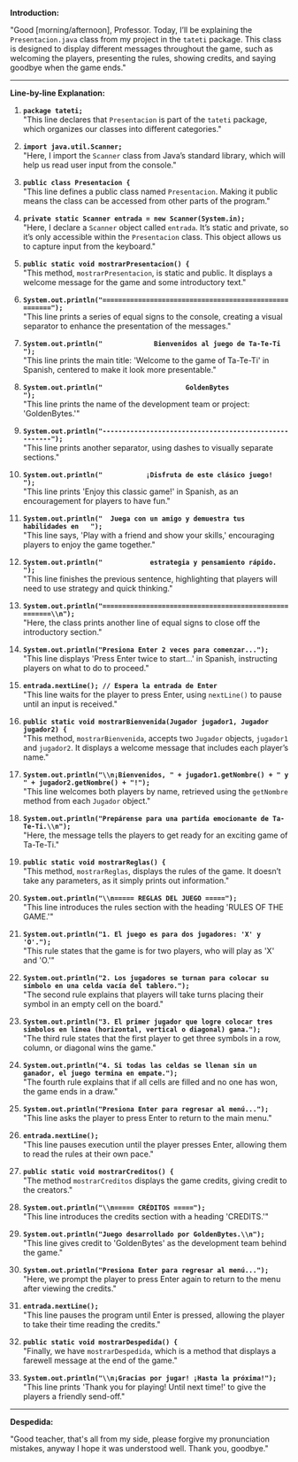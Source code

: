 **Introduction:**

"Good [morning/afternoon], Professor. Today, I’ll be explaining the `Presentacion.java` class from my project in the `tateti` package. This class is designed to display different messages throughout the game, such as welcoming the players, presenting the rules, showing credits, and saying goodbye when the game ends."

---

**Line-by-line Explanation:**

1. **`package tateti;`**  
   "This line declares that `Presentacion` is part of the `tateti` package, which organizes our classes into different categories."

2. **`import java.util.Scanner;`**  
   "Here, I import the `Scanner` class from Java’s standard library, which will help us read user input from the console."

3. **`public class Presentacion {`**  
   "This line defines a public class named `Presentacion`. Making it public means the class can be accessed from other parts of the program."

4. **`private static Scanner entrada = new Scanner(System.in);`**  
   "Here, I declare a `Scanner` object called `entrada`. It’s static and private, so it’s only accessible within the `Presentacion` class. This object allows us to capture input from the keyboard."

5. **`public static void mostrarPresentacion() {`**  
   "This method, `mostrarPresentacion`, is static and public. It displays a welcome message for the game and some introductory text."

6. **`System.out.println("======================================================");`**  
   "This line prints a series of equal signs to the console, creating a visual separator to enhance the presentation of the messages."

7. **`System.out.println("             Bienvenidos al juego de Ta-Te-Ti         ");`**  
   "This line prints the main title: 'Welcome to the game of Ta-Te-Ti' in Spanish, centered to make it look more presentable."

8. **`System.out.println("                     GoldenBytes                      ");`**  
   "This line prints the name of the development team or project: 'GoldenBytes.'"

9. **`System.out.println("------------------------------------------------------");`**  
   "This line prints another separator, using dashes to visually separate sections."

10. **`System.out.println("           ¡Disfruta de este clásico juego!           ");`**  
    "This line prints 'Enjoy this classic game!' in Spanish, as an encouragement for players to have fun."

11. **`System.out.println("  Juega con un amigo y demuestra tus habilidades en   ");`**  
    "This line says, 'Play with a friend and show your skills,' encouraging players to enjoy the game together."

12. **`System.out.println("            estrategia y pensamiento rápido.          ");`**  
    "This line finishes the previous sentence, highlighting that players will need to use strategy and quick thinking."

13. **`System.out.println("======================================================\\n");`**  
    "Here, the class prints another line of equal signs to close off the introductory section."

14. **`System.out.println("Presiona Enter 2 veces para comenzar...");`**  
    "This line displays 'Press Enter twice to start...' in Spanish, instructing players on what to do to proceed."

15. **`entrada.nextLine(); // Espera la entrada de Enter`**  
    "This line waits for the player to press Enter, using `nextLine()` to pause until an input is received."

16. **`public static void mostrarBienvenida(Jugador jugador1, Jugador jugador2) {`**  
    "This method, `mostrarBienvenida`, accepts two `Jugador` objects, `jugador1` and `jugador2`. It displays a welcome message that includes each player’s name."

17. **`System.out.println("\\n¡Bienvenidos, " + jugador1.getNombre() + " y " + jugador2.getNombre() + "!");`**  
    "This line welcomes both players by name, retrieved using the `getNombre` method from each `Jugador` object."

18. **`System.out.println("Prepárense para una partida emocionante de Ta-Te-Ti.\\n");`**  
    "Here, the message tells the players to get ready for an exciting game of Ta-Te-Ti."

19. **`public static void mostrarReglas() {`**  
    "This method, `mostrarReglas`, displays the rules of the game. It doesn’t take any parameters, as it simply prints out information."

20. **`System.out.println("\\n===== REGLAS DEL JUEGO =====");`**  
    "This line introduces the rules section with the heading 'RULES OF THE GAME.'"

21. **`System.out.println("1. El juego es para dos jugadores: 'X' y 'O'.");`**  
    "This rule states that the game is for two players, who will play as 'X' and 'O.'"

22. **`System.out.println("2. Los jugadores se turnan para colocar su símbolo en una celda vacía del tablero.");`**  
    "The second rule explains that players will take turns placing their symbol in an empty cell on the board."

23. **`System.out.println("3. El primer jugador que logre colocar tres símbolos en línea (horizontal, vertical o diagonal) gana.");`**  
    "The third rule states that the first player to get three symbols in a row, column, or diagonal wins the game."

24. **`System.out.println("4. Si todas las celdas se llenan sin un ganador, el juego termina en empate.");`**  
    "The fourth rule explains that if all cells are filled and no one has won, the game ends in a draw."

25. **`System.out.println("Presiona Enter para regresar al menú...");`**  
    "This line asks the player to press Enter to return to the main menu."

26. **`entrada.nextLine();`**  
    "This line pauses execution until the player presses Enter, allowing them to read the rules at their own pace."

27. **`public static void mostrarCreditos() {`**  
    "The method `mostrarCreditos` displays the game credits, giving credit to the creators."

28. **`System.out.println("\\n===== CRÉDITOS =====");`**  
    "This line introduces the credits section with a heading 'CREDITS.'"

29. **`System.out.println("Juego desarrollado por GoldenBytes.\\n");`**  
    "This line gives credit to 'GoldenBytes' as the development team behind the game."

30. **`System.out.println("Presiona Enter para regresar al menú...");`**  
    "Here, we prompt the player to press Enter again to return to the menu after viewing the credits."

31. **`entrada.nextLine();`**  
    "This line pauses the program until Enter is pressed, allowing the player to take their time reading the credits."

32. **`public static void mostrarDespedida() {`**  
    "Finally, we have `mostrarDespedida`, which is a method that displays a farewell message at the end of the game."

33. **`System.out.println("\\n¡Gracias por jugar! ¡Hasta la próxima!");`**  
    "This line prints 'Thank you for playing! Until next time!' to give the players a friendly send-off."

---

**Despedida:**

"Good teacher, that's all from my side, please forgive my pronunciation mistakes, anyway I hope it was understood well. Thank you, goodbye."